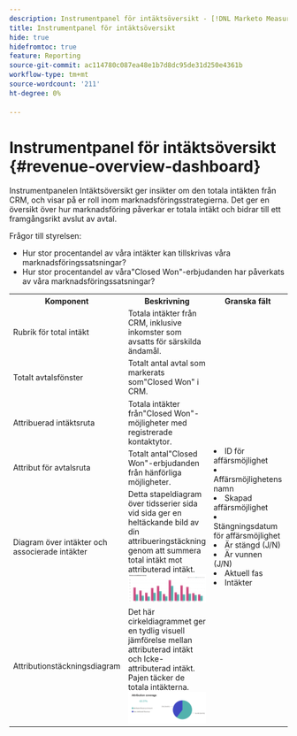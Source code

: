 ```yaml
---
description: Instrumentpanel för intäktsöversikt - [!DNL Marketo Measure] - Produkt
title: Instrumentpanel för intäktsöversikt
hide: true
hidefromtoc: true
feature: Reporting
source-git-commit: ac114780c087ea48e1b7d8dc95de31d250e4361b
workflow-type: tm+mt
source-wordcount: '211'
ht-degree: 0%

---
```


# Instrumentpanel för intäktsöversikt {#revenue-overview-dashboard}

Instrumentpanelen Intäktsöversikt ger insikter om den totala intäkten från CRM, och visar på er roll inom marknadsföringsstrategierna. Det ger en översikt över hur marknadsföring påverkar er totala intäkt och bidrar till ett framgångsrikt avslut av avtal.

Frågor till styrelsen:

* Hur stor procentandel av våra intäkter kan tillskrivas våra marknadsföringssatsningar?
* Hur stor procentandel av våra&quot;Closed Won&quot;-erbjudanden har påverkats av våra marknadsföringssatsningar?

<table>
<tbody> 
  <tr> 
   <th>Komponent</th> 
   <th>Beskrivning</th>
   <th>Granska fält</th>
   <th>Datatyp</th>
   <th>Filter</th>
  </tr>
  <tr>
    <td>Rubrik för total intäkt</td>
    <td>Totala intäkter från CRM, inklusive inkomster som avsatts för särskilda ändamål.</td>
    <td rowspan="6"><li>ID för affärsmöjlighet</li>
<li>Affärsmöjlighetens namn</li>
<li>Skapad affärsmöjlighet</li>
<li>Stängningsdatum för affärsmöjlighet</li>
<li>Är stängd (J/N)</li>
<li>Är vunnen (J/N)</li>
<li>Aktuell fas</li>
<li>Intäkter</li></td>
    <td rowspan="6">Stängt den</td>
    <td rowspan="6">Datum</td>
  </tr>
  <tr>
    <td>Totalt avtalsfönster</td>
    <td>Totalt antal avtal som markerats som"Closed Won" i CRM.</td>
    <td> </td>
  </tr>
  <tr>
    <td>Attribuerad intäktsruta</td>
    <td>Totala intäkter från"Closed Won"-möjligheter med registrerade kontaktytor.</td>
    <td> </td>
  </tr>
  <tr>
    <td>Attribut för avtalsruta</td>
    <td>Totalt antal"Closed Won"-erbjudanden från hänförliga möjligheter.</td>
    <td> </td>
  </tr>
  <tr>
    <td>Diagram över intäkter och associerade intäkter</td>
    <td>Detta stapeldiagram över tidsserier sida vid sida ger en heltäckande bild av din attribueringstäckning genom att summera total intäkt mot attributerad intäkt.
    <br/><img src="assets/revenue-overview-dashboard-1.png"></td>
    <td> </td>
  </tr>
  <tr>
    <td>Attributionstäckningsdiagram</td>
    <td>Det här cirkeldiagrammet ger en tydlig visuell jämförelse mellan attributerad intäkt och Icke-attributerad intäkt. Pajen täcker de totala intäkterna.
    <br/>
    <img src="assets/revenue-overview-dashboard-2.png"></td>
    <td> </td>
  </tr>
</body>
</table>
